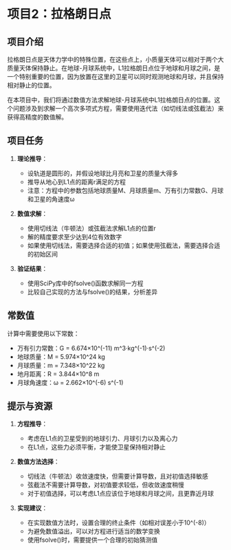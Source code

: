 # 项目2：拉格朗日点

## 项目介绍

拉格朗日点是天体力学中的特殊位置，在这些点上，小质量天体可以相对于两个大质量天体保持静止。在地球-月球系统中，L1拉格朗日点位于地球和月球之间，是一个特别重要的位置，因为放置在这里的卫星可以同时观测地球和月球，并且保持相对静止的位置。

在本项目中，我们将通过数值方法求解地球-月球系统中L1拉格朗日点的位置。这个问题涉及到求解一个高次多项式方程，需要使用迭代法（如切线法或弦截法）来获得高精度的数值解。

## 项目任务

1. **理论推导**：
   - 设轨道是圆形的，并假设地球比月亮和卫星的质量大得多
   - 推导从地心到L1点的距离r满足的方程
   - 注意：方程中的参数包括地球质量M、月球质量m、万有引力常数G、月球和卫星的角速度ω

2. **数值求解**：
   - 使用切线法（牛顿法）或弦截法求解L1点的位置r
   - 解的精度要求至少达到4位有效数字
   - 如果使用切线法，需要选择合适的初值；如果使用弦截法，需要选择合适的初始区间

3. **验证结果**：
   - 使用SciPy库中的fsolve()函数求解同一方程
   - 比较自己实现的方法与fsolve()的结果，分析差异

## 常数值

计算中需要使用以下常数：

- 万有引力常数：G = 6.674×10^(-11) m^3·kg^(-1)·s^(-2)
- 地球质量：M = 5.974×10^24 kg
- 月球质量：m = 7.348×10^22 kg
- 地月距离：R = 3.844×10^8 m
- 月球角速度：ω = 2.662×10^(-6) s^(-1)

## 提示与资源

1. **方程推导**：
   - 考虑在L1点的卫星受到的地球引力、月球引力以及离心力
   - 在L1点，这些力必须平衡，才能使卫星保持相对静止

2. **数值方法选择**：
   - 切线法（牛顿法）收敛速度快，但需要计算导数，且对初值选择敏感
   - 弦截法不需要计算导数，对初值要求较低，但收敛速度稍慢
   - 对于初值选择，可以考虑L1点应该位于地球和月球之间，且更靠近月球

3. **实现建议**：
   - 在实现数值方法时，设置合理的终止条件（如相对误差小于10^(-8)）
   - 为避免数值溢出，可以对方程进行适当的数学变换
   - 使用fsolve()时，需要提供一个合理的初始猜测值